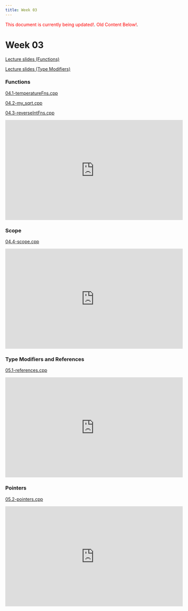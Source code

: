 ```yaml
---
title: Week 03
---
```


<span style="color:red">This document is currently being updated!</span>.
<span style="color:red">Old Content Below!</span>.

# Week 03

[Lecture slides (Functions)](https://docs.google.com/presentation/d/10-YMPjlYbySELzAdXo4VsovOgu1ze1IYBMVF-5KwEk0/edit?usp=sharing)

[Lecture slides (Type Modifiers)](https://docs.google.com/presentation/d/1Es5pD8a0gJvu5-qzJY_em5RQJBTgCrDK_AoMZFs3mvw/edit?usp=sharing)

### Functions

[04.1-temperatureFns.cpp](week03/04.1-temperatureFns.cpp)

[04.2-my_sqrt.cpp](week03/04.2-my_sqrt.cpp)

[04.3-reverseIntFns.cpp](week03/04.3-reverseIntFns.cpp)

<div align="center">
<iframe width="560" height="315" src="https://www.youtube.com/embed/Jmwday62wJc" frameborder="0" allow="accelerometer; autoplay; clipboard-write; encrypted-media; gyroscope; picture-in-picture" allowfullscreen></iframe>
</div>

### Scope

[04.4-scope.cpp](week03/04.4-scope.cpp)

<div align="center">
<iframe width="560" height="315" src="https://www.youtube.com/embed/MSyQ_KcxBic" frameborder="0" allow="accelerometer; autoplay; clipboard-write; encrypted-media; gyroscope; picture-in-picture" allowfullscreen></iframe>
</div>

### Type Modifiers and References

[05.1-references.cpp](week03/05.1-references.cpp)

<div align="center">
<iframe width="560" height="315" src="https://www.youtube.com/embed/4pZe49g1Qlc" frameborder="0" allow="accelerometer; autoplay; clipboard-write; encrypted-media; gyroscope; picture-in-picture" allowfullscreen></iframe>
</div>

### Pointers

[05.2-pointers.cpp](week03/05.2-pointers.cpp)

<div align="center">
<iframe width="560" height="315" src="https://www.youtube.com/embed/izRTipuExao" frameborder="0" allow="accelerometer; autoplay; clipboard-write; encrypted-media; gyroscope; picture-in-picture" allowfullscreen></iframe>
</div>

